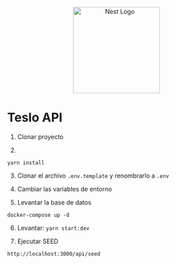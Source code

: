 <p align="center">
  <a href="http://nestjs.com/" target="blank"><img src="https://nestjs.com/img/logo-small.svg" width="200" alt="Nest Logo" /></a>
</p>


# Teslo API

1. Clonar proyecto

2. 
```
yarn install
```

3. Clonar el archivo ```.env.template``` y renombrarlo a ```.env```

4. Cambiar las variables de entorno

5. Levantar la base de datos
```
docker-compose up -d
```

6. Levantar: ```yarn start:dev```

7. Ejecutar SEED
```
http://localhost:3000/api/seed
```

